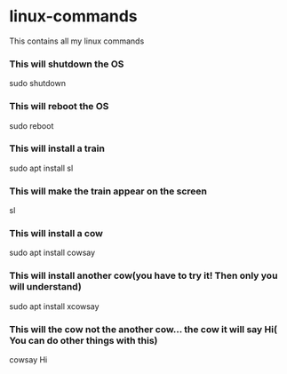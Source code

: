 # linux-commands
This contains all my linux commands
### This will shutdown the OS
sudo shutdown 
### This will reboot the OS
sudo reboot
### This will install a train
sudo apt install sl
### This will make the train appear on the screen
sl
### This will install a cow
sudo apt install cowsay
###  This will install another cow(you have to try it! Then only you will understand)
sudo apt install xcowsay
### This will the cow not the another cow... the cow it will say Hi( You can do other things with this)
cowsay Hi
